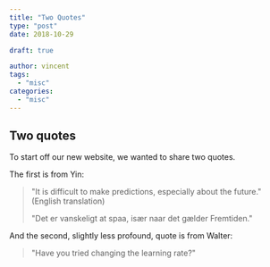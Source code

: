 ```yaml
---
title: "Two Quotes"
type: "post"
date: 2018-10-29

draft: true

author: vincent
tags: 
  - "misc"
categories:
  - "misc"
---
```


## Two quotes

To start off our new website, we wanted to share two quotes. 

The first is from Yin:

> "It is difficult to make predictions, especially about the future." (English translation)
> 
> "Det er vanskeligt at spaa, især naar det gælder Fremtiden."


And the second, slightly less profound, quote is from Walter:

> "Have you tried changing the learning rate?"
